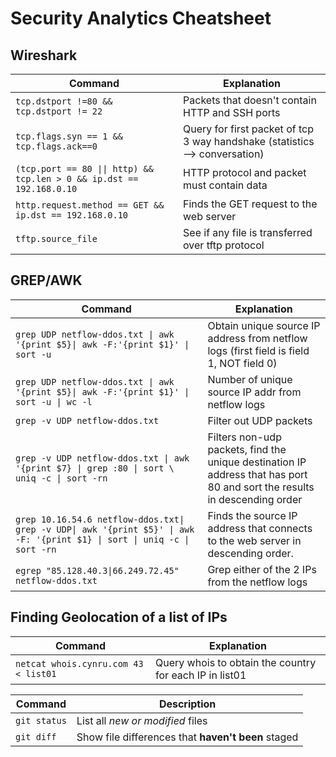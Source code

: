 # Security Analytics Cheatsheet 

## Wireshark

|Command| Explanation|
|---|---|
|`tcp.dstport !=80 && tcp.dstport != 22`| Packets that doesn't contain HTTP and SSH ports|
|`tcp.flags.syn == 1 && tcp.flags.ack==0`|Query for first packet of tcp 3 way handshake (statistics --> conversation)|
|`(tcp.port == 80 \|\| http) && tcp.len > 0 && ip.dst == 192.168.0.10`| HTTP protocol and packet must contain data|
|`http.request.method == GET && ip.dst == 192.168.0.10`| Finds the GET request to the web server|
|`tftp.source_file`| See if any file is transferred over tftp protocol|

## GREP/AWK
|Command| Explanation|
|---|---|
|`grep UDP netflow-ddos.txt \| awk '{print $5}\| awk -F:'{print $1}' \| sort -u`| Obtain unique source IP address from netflow logs (first field is field 1, NOT field 0)|
|`grep UDP netflow-ddos.txt \| awk '{print $5}\| awk -F:'{print $1}' \| sort -u \| wc -l`| Number of unique source IP addr from netflow logs|
|`grep -v UDP netflow-ddos.txt`| Filter out UDP packets|
|`grep -v UDP netflow-ddos.txt \| awk '{print $7} \| grep :80 \| sort \ uniq -c \| sort -rn`| Filters non-udp packets, find the unique destination IP address that has port 80 and sort the results in descending order | 
|`grep 10.16.54.6 netflow-ddos.txt\| grep -v UDP\| awk '{print $5}' \| awk -F: '{print $1} \| sort \| uniq -c \| sort -rn `| Finds the source IP address that connects to the web server in descending order.|
|`egrep "85.128.40.3\|66.249.72.45" netflow-ddos.txt`| Grep either of the 2 IPs from the netflow logs|

## Finding Geolocation of a list of IPs
|Command|Explanation|
|---|---|
|`netcat whois.cynru.com 43 < list01`| Query whois to obtain the country for each IP in list01|

| Command | Description |
| --- | --- |
| `git status` | List all *new or modified* files |
| `git diff` | Show file differences that **haven't been** staged |